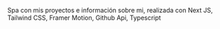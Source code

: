 Spa con mis proyectos e información sobre mi, realizada con Next JS, Tailwind CSS, Framer Motion, Github Api, Typescript
